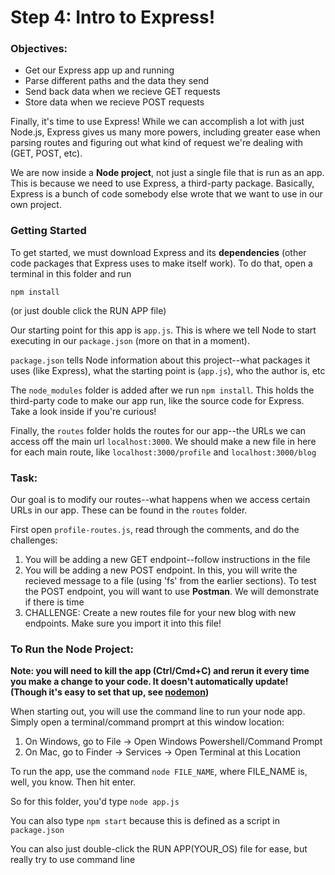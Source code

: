# Step 4: Intro to Express!

### Objectives:
- Get our Express app up and running
- Parse different paths and the data they send
- Send back data when we recieve GET requests
- Store data when we recieve POST requests

Finally, it's time to use Express! While we can accomplish a lot with just Node.js, Express gives us many more powers, including greater ease when parsing routes and figuring out what kind of request we're dealing with (GET, POST, etc).

We are now inside a **Node project**, not just a single file that is run as an app. This is because we need to use Express, a third-party package. Basically, Express is a bunch of code somebody else wrote that we want to use in our own project.

### Getting Started

To get started, we must download Express and its **dependencies** (other code packages that Express uses to make itself work). To do that, open a terminal in this folder and run 

`npm install`

(or just double click the RUN APP file)

Our starting point for this app is `app.js`. This is where we tell Node to start executing in our `package.json` (more on that in a moment).

`package.json` tells Node information about this project--what packages it uses (like Express), what the starting point is (`app.js`), who the author is, etc

The `node_modules` folder is added after we run `npm install`. This holds the third-party code to make our app run, like the source code for Express. Take a look inside if you're curious!

Finally, the `routes` folder holds the routes for our app--the URLs we can access off the main url `localhost:3000`. We should make a new file in here for each main route, like `localhost:3000/profile` and `localhost:3000/blog`

### Task:

Our goal is to modify our routes--what happens when we access certain URLs in our app. These can be found in the `routes` folder.

First open `profile-routes.js`, read through the comments, and do the challenges:

1. You will be adding a new GET endpoint--follow instructions in the file
2. You will be adding a new POST endpoint. In this, you will write the recieved message to a file (using 'fs' from the earlier sections). To test the POST endpoint, you will want to use **Postman**. We will demonstrate if there is time
3. CHALLENGE: Create a new routes file for your new blog with new endpoints. Make sure you import it into this file!


### To Run the Node Project:

**Note: you will need to kill the app (Ctrl/Cmd+C) and rerun it every time you make a change to your code. It doesn't automatically update! (Though it's easy to set that up, see [nodemon](https://nodemon.io/))**

When starting out, you will use the command line to run your node app. Simply open a terminal/command promprt at this window location:

1. On Windows, go to File -> Open Windows Powershell/Command Prompt
2. On Mac, go to Finder -> Services -> Open Terminal at this Location

To run the app, use the command `node FILE_NAME`, where FILE_NAME is, well, you know. Then hit enter.

So for this folder, you'd type `node app.js`

You can also type `npm start` because this is defined as a script in `package.json`

You can also just double-click the RUN APP(YOUR_OS) file for ease, but really try to use command line
